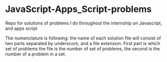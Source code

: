# JavaScript-Apps_Script-problems
Repo for solutions of problems I do throughout the internship on Javascript, and apps script

  The numenclature is following: the name of each solution file will consist of two parts separated by underscore, and a file extension.
First part is which set of problems the file is the number of set of problems, the second is the number of a problem in a set. 
